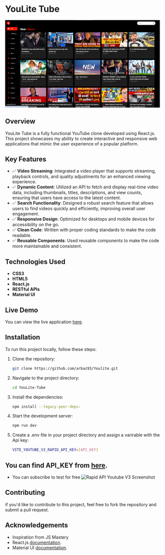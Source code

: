 # YouLite Tube  

![YouLite Tube Screenshot](https://github.com/arbaz93/Youlite/blob/main/portfolio-1y.png)  

## Overview  

YouLite Tube is a fully functional YouTube clone developed using React.js. This project showcases my ability to create interactive and responsive web applications that mimic the user experience of a popular platform.  

## Key Features  

- ✅ **Video Streaming**: Integrated a video player that supports streaming, playback controls, and quality adjustments for an enhanced viewing experience.  
- ✅ **Dynamic Content**: Utilized an API to fetch and display real-time video data, including thumbnails, titles, descriptions, and view counts, ensuring that users have access to the latest content.  
- ✅ **Search Functionality**: Designed a robust search feature that allows users to find videos quickly and efficiently, improving overall user engagement.  
- ✅ **Responsive Design**: Optimized for desktops and mobile devices for accessibility on the go.  
- ✅ **Clean Code**: Written with proper coding standards to make the code readable.  
- ✅ **Reusable Components**: Used reusable components to make the code more maintainable and consistent.  

## Technologies Used  

- **CSS3**  
- **HTML5**  
- **React.js**  
- **RESTful APIs**  
- **Material UI**  

## Live Demo  

You can view the live application [here](https://youlite-tube.netlify.app/).  

## Installation  

To run this project locally, follow these steps:  

1. Clone the repository:  
   ```bash  
   git clone https://github.com/arbaz93/Youlite.git
2. Navigate to the project directory: 
   ```bash  
   cd YouLite-Tube
3. Install the dependencies:
   ```bash  
   npm install --legacy-peer-deps:
4. Start the development server: 
   ```bash  
   npm run dev
5. Create a .env file in your project directory and assign a varirable with the Api key: 
   ```bash  
   VITE_YOUTUBE_V3_RAPID_API_KEY=[API_KEY]
## You can find API_KEY from [here](https://rapidapi.com/ytdlfree/api/youtube-v31?utm_source=youtube.com%2FJavaScriptMastery&utm_medium=referral&utm_campaign=DevRel).
- You can subscribe to test for free
![Rapid API Youtube V3 Screenshot](https://github.com/arbaz93/Youlite/blob/main/rapidapi.png)

## Contributing 

if you'd like to contribute to this project, feel free to fork the repository and submit a pull request. 

## Acknowledgements

- Inspiration from JS Mastery
- React.js [documentation](https://legacy.reactjs.org/docs/getting-started.html).  
- Material UI [documentation](https://mui.com/material-ui/getting-started/).  
